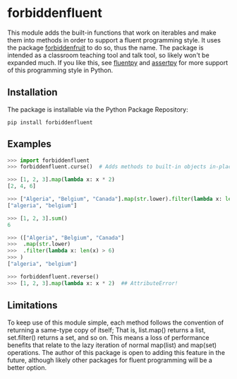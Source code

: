 # forbiddenfluent

This module adds the built-in functions that work on iterables and make them
into methods in order to support a fluent programming style.  It uses the
package [forbiddenfruit](https://pypi.org/project/forbiddenfruit/) to do so, thus
the name.  The package is intended as a classroom teaching tool and talk tool,
so likely won't be expanded much.  If you like this, see [fluentpy](https://pypi.org/project/fluentpy/)
and [assertpy](https://pypi.org/project/assertpy/) for more support of this
programming style in Python.


## Installation
The package is installable via the Python Package Repository:

```
pip install forbiddenfluent
```


## Examples

```python
>>> import forbiddenfluent
>>> forbiddenfluent.curse()  # Adds methods to built-in objects in-place

>>> [1, 2, 3].map(lambda x: x * 2)
[2, 4, 6]

>>> ["Algeria", "Belgium", "Canada"].map(str.lower).filter(lambda x: len(x) > 6)
["algeria", "belgium"]

>>> [1, 2, 3].sum()
6

>>> (["Algeria", "Belgium", "Canada"]
>>>  .map(str.lower)
>>>  .filter(lambda x: len(x) > 6)
>>> )
["algeria", "belgium"]

>>> forbiddenfluent.reverse()
>>> [1, 2, 3].map(lambda x: x * 2)  ## AttributeError!

```


## Limitations
To keep use of this module simple, each method follows the convention of returning
a same-type copy of itself; That is, list.map() returns a list, set.filter() returns a
set, and so on.  This means a loss of performance benefits that relate to the lazy
iteration of normal map(list) and map(set) operations.  The author of this package
is open to adding this feature in the future, although likely other packages
for fluent programming will be a better option.
